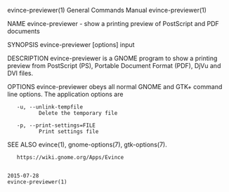 evince-previewer(1)                                                                     General Commands Manual                                                                    evince-previewer(1)

NAME
       evince-previewer - show a printing preview of PostScript and PDF documents

SYNOPSIS
       evince-previewer [options] input

DESCRIPTION
       evince-previewer is a GNOME program to show a printing preview from PostScript (PS), Portable Document Format (PDF), DjVu and DVI files.

OPTIONS
       evince-previewer obeys all normal GNOME and GTK+ command line options.  The application options are

       -u, --unlink-tempfile
              Delete the temporary file

       -p, --print-settings=FILE
              Print settings file

SEE ALSO
       evince(1), gnome-options(7), gtk-options(7).

       https://wiki.gnome.org/Apps/Evince

                                                                                              2015-07-28                                                                           evince-previewer(1)
